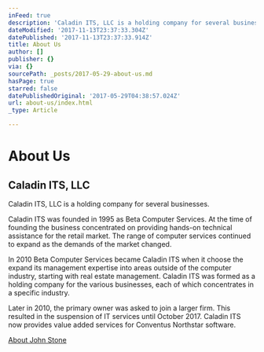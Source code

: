 ```yaml
---
inFeed: true
description: 'Caladin ITS, LLC is a holding company for several businesses.'
dateModified: '2017-11-13T23:37:33.304Z'
datePublished: '2017-11-13T23:37:33.914Z'
title: About Us
author: []
publisher: {}
via: {}
sourcePath: _posts/2017-05-29-about-us.md
hasPage: true
starred: false
datePublishedOriginal: '2017-05-29T04:38:57.024Z'
url: about-us/index.html
_type: Article

---
```

# About Us

## Caladin ITS, LLC

Caladin ITS, LLC is a holding company for several businesses.

Caladin ITS was founded in 1995 as Beta Computer Services. At the time of founding the business concentrated on providing hands-on technical assistance for the retail market. The range of computer services continued to expand as the demands of the market changed.

In 2010 Beta Computer Services became Caladin ITS when it choose the expand its management expertise into areas outside of the computer industry, starting with real estate management. Caladin ITS was formed as a holding company for the various businesses, each of which concentrates in a specific industry.

Later in 2010, the primary owner was asked to join a larger firm. This resulted in the suspension of IT services until October 2017\. Caladin ITS now provides value added services for Conventus Northstar software. 

[About John Stone][0]

[0]: http://thegrid.ai/john-stone "John Stone"